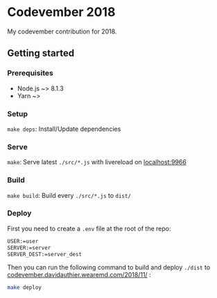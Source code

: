 # Codevember 2018

My codevember contribution for 2018.

## Getting started

### Prerequisites
* Node.js ~> 8.1.3
* Yarn ~>

### Setup
`make deps`: Install/Update dependencies 

### Serve
`make`: Serve latest `./src/*.js` with livereload on [localhost:9966](http://localhost:9966)

### Build
`make build`: Build every `./src/*.js` to `dist/`

### Deploy
First you need to create a `.env` file at the root of the repo:

```bash
USER:=user
SERVER:=server
SERVER_DEST:=server_dest
```

Then you can run the following command to build and deploy `./dist` to [codevember.davidauthier.wearemd.com/2018/11/](https://codevember.davidauthier.wearemd.com/2018/11/) :

```bash
make deploy
``` 
